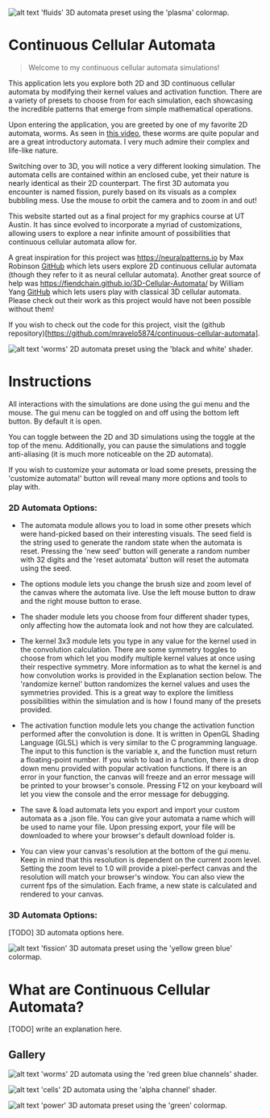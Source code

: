 ![alt text](https://github.com/mravelo5874/continuous-cellular-automata/blob/main/public/gifs/fluids_3d.gif)
'fluids' 3D automata preset using the 'plasma' colormap.

# Continuous Cellular Automata

> Welcome to my continuous cellular automata simulations!

This application lets you explore both 2D and 3D continuous cellular automata by modifying their kernel values and activation function. There are a variety of presets to choose from for each simulation, each showcasing the incredible patterns that emerge from simple mathematical operations.

Upon entering the application, you are greeted by one of my favorite 2D automata, worms. As seen in [this video](https://www.youtube.com/watch?v=3H79ZcBuw4M), these worms are quite popular and are a great introductory automata. I very much admire their complex and life-like nature.

Switching over to 3D, you will notice a very different looking simulation. The automata cells are contained within an enclosed cube, yet their nature is nearly identical as their 2D counterpart. The first 3D automata you encounter is named fission, purely based on its visuals as a complex bubbling mess. Use the mouse to orbit the camera and to zoom in and out!

This website started out as a final project for my graphics course at UT Austin. It has since evolved to incorporate a myriad of customizations, allowing users to explore a near infinite amount of possibilities that continuous cellular automata allow for.

A great inspiration for this project was https://neuralpatterns.io by Max Robinson [GitHub](https://github.com/MaxRobinsonTheGreat) which lets users explore 2D continuous cellular automata (though they refer to it as neural cellular automata). Another great source of help was https://fiendchain.github.io/3D-Cellular-Automata/ by William Yang [GitHub](https://github.com/FiendChain) which lets users play with classical 3D cellular automata. Please check out their work as this project would have not been possible without them!

If you wish to check out the code for this project, visit the (github repository)[https://github.com/mravelo5874/continuous-cellular-automata].

![alt text](https://github.com/mravelo5874/continuous-cellular-automata/blob/main/public/gifs/worms_1c.gif)
'worms' 2D automata preset using the 'black and white' shader.

# Instructions

All interactions with the simulations are done using the gui menu and the mouse. The gui menu can be toggled on and off using the bottom left button. By default it is open.

You can toggle between the 2D and 3D simulations using the toggle at the top of the menu. Additionally, you can pause the simulations and toggle anti-aliasing (it is much more noticeable on the 2D automata).

If you wish to customize your automata or load some presets, pressing the 'customize automata!' button will reveal many more options and tools to play with.

### 2D Automata Options:

- The automata module allows you to load in some other presets which were hand-picked based on their interesting visuals. The seed field is the string used to generate the random state when the automata is reset. Pressing the 'new seed' button will generate a random number with 32 digits and the 'reset automata' button will reset the automata using the seed.

- The options module lets you change the brush size and zoom level of the canvas where the automata live. Use the left mouse button to draw and the right mouse button to erase.

- The shader module lets you choose from four different shader types, only affecting how the automata look and not how they are calculated.

- The kernel 3x3 module lets you type in any value for the kernel used in the convolution calculation. There are some symmetry toggles to choose from which let you modify multiple kernel values at once using their respective symmetry. More information as to what the kernel is and how convolution works is provided in the Explanation section below. The 'randomize kernel' button randomizes the kernel values and uses the symmetries provided. This is a great way to explore the limitless possibilities within the simulation and is how I found many of the presets provided.

- The activation function module lets you change the activation function performed after the convolution is done. It is written in OpenGL Shading Language (GLSL) which is very similar to the C programming language. The input to this function is the variable x, and the function must return a floating-point number. If you wish to load in a function, there is a drop down menu provided with popular activation functions. If there is an error in your function, the canvas will freeze and an error message will be printed to your browser's console. Pressing F12 on your keyboard will let you view the console and the error message for debugging.

- The save & load automata lets you export and import your custom automata as a .json file. You can give your automata a name which will be used to name your file. Upon pressing export, your file will be downloaded to where your browser's default download folder is. 

- You can view your canvas's resolution at the bottom of the gui menu. Keep in mind that this resolution is dependent on the current zoom level. Setting the zoom level to 1.0 will provide a pixel-perfect canvas and the resolution will match your browser's window. You can also view the current fps of the simulation. Each frame, a new state is calculated and rendered to your canvas.

### 3D Automata Options:

[TODO] 3D automata options here.

![alt text](https://github.com/mravelo5874/continuous-cellular-automata/blob/main/public/gifs/fission_3d.gif)
'fission' 3D automata preset using the 'yellow green blue' colormap.

# What are Continuous Cellular Automata?

[TODO] write an explanation here.

## Gallery

![alt text](https://github.com/mravelo5874/continuous-cellular-automata/blob/main/public/gifs/worms_3c.gif)
'worms' 2D automata using the 'red green blue channels' shader.

![alt text](https://github.com/mravelo5874/continuous-cellular-automata/blob/main/public/gifs/cells_1c.gif)
'cells' 2D automata using the 'alpha channel' shader.

![alt text](https://github.com/mravelo5874/continuous-cellular-automata/blob/main/public/gifs/power_3d.gif)
'power' 3D automata preset using the 'green' colormap.

